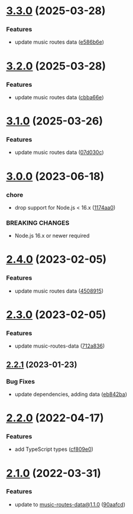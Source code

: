 # [3.3.0](https://github.com/Trott/music-routes-search/compare/v3.2.0...v3.3.0) (2025-03-28)


### Features

* update music routes data ([e586b6e](https://github.com/Trott/music-routes-search/commit/e586b6ec553f60cd0dd97e8b242d2ff31c4634e3))

# [3.2.0](https://github.com/Trott/music-routes-search/compare/v3.1.0...v3.2.0) (2025-03-28)


### Features

* update music routes data ([cbba66e](https://github.com/Trott/music-routes-search/commit/cbba66ebf9f461f797406ea4975a55f8cb7f5c8d))

# [3.1.0](https://github.com/Trott/music-routes-search/compare/v3.0.0...v3.1.0) (2025-03-26)


### Features

* update music routes data ([07d030c](https://github.com/Trott/music-routes-search/commit/07d030cae8e3ad1dac76a136436594059dba32b6))

# [3.0.0](https://github.com/Trott/music-routes-search/compare/v2.4.0...v3.0.0) (2023-06-18)


### chore

* drop support for Node.js < 16.x ([1174aa0](https://github.com/Trott/music-routes-search/commit/1174aa02ef664567da509d46bf9d34d21014df75))


### BREAKING CHANGES

* Node.js 16.x or newer required

# [2.4.0](https://github.com/Trott/music-routes-search/compare/v2.3.0...v2.4.0) (2023-02-05)


### Features

* update music routes data ([4508915](https://github.com/Trott/music-routes-search/commit/450891536c88d9f30c4a5735875546dd86412593))

# [2.3.0](https://github.com/Trott/music-routes-search/compare/v2.2.1...v2.3.0) (2023-02-05)


### Features

* update music-routes-data ([712a836](https://github.com/Trott/music-routes-search/commit/712a83654133b454d358af9d1a1dd5af91a6bd41))

## [2.2.1](https://github.com/Trott/music-routes-search/compare/v2.2.0...v2.2.1) (2023-01-23)


### Bug Fixes

* update dependencies, adding data ([eb842ba](https://github.com/Trott/music-routes-search/commit/eb842ba6b09d04282fa66eb939cc8883fdfec419))

# [2.2.0](https://github.com/Trott/music-routes-search/compare/v2.1.0...v2.2.0) (2022-04-17)


### Features

* add TypeScript types ([cf809e0](https://github.com/Trott/music-routes-search/commit/cf809e0b72cc024d732839a32798766ce1462867))

# [2.1.0](https://github.com/Trott/music-routes-search/compare/v2.0.0...v2.1.0) (2022-03-31)


### Features

* update to music-routes-data@1.1.0 ([90aafcd](https://github.com/Trott/music-routes-search/commit/90aafcda95d3d46d5519d9549f9589ad492f54e9))
